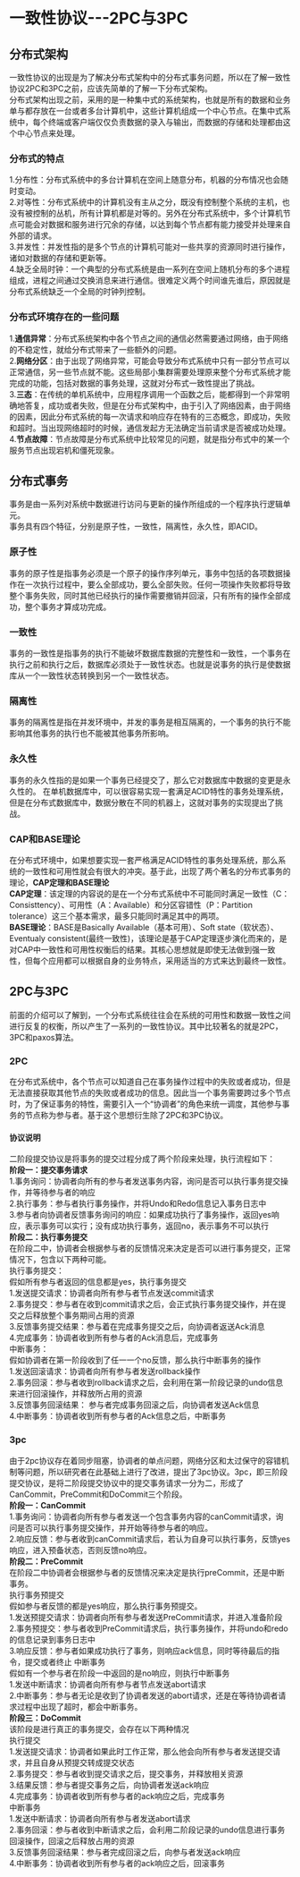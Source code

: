 # 一致性协议---2PC与3PC
## 分布式架构
  一致性协议的出现是为了解决分布式架构中的分布式事务问题，所以在了解一致性协议2PC和3PC之前，应该先简单的了解一下分布式架构。  
  分布式架构出现之前，采用的是一种集中式的系统架构，也就是所有的数据和业务单与都存放在一台或者多台计算机中，这些计算机组成一个中心节点。在集中式系统中，每个终端或客户端仅仅负责数据的录入与输出，而数据的存储和处理都由这个中心节点来处理。  
### 分布式的特点
1.分布性：分布式系统中的多台计算机在空间上随意分布，机器的分布情况也会随时变动。  
2.对等性：分布式系统中的计算机没有主从之分，既没有控制整个系统的主机，也没有被控制的丛机，所有计算机都是对等的。另外在分布式系统中，多个计算机节点可能会对数据和服务进行冗余的存储，以达到每个节点都有能力接受并处理来自外部的请求。  
3.并发性：并发性指的是多个节点的计算机可能对一些共享的资源同时进行操作，诸如对数据的存储和更新等。  
4.缺乏全局时钟：一个典型的分布式系统是由一系列在空间上随机分布的多个进程组成，进程之间通过交换消息来进行通信。很难定义两个时间谁先谁后，原因就是分布式系统缺乏一个全局的时钟列控制。  
### 分布式环境存在的一些问题
1.**通信异常**：分布式系统架构中各个节点之间的通信必然需要通过网络，由于网络的不稳定性，就给分布式带来了一些额外的问题。  
2.**网络分区**：由于出现了网络异常，可能会导致分布式系统中只有一部分节点可以正常通信，另一些节点就不能。这些局部小集群需要处理原来整个分布式系统才能完成的功能，包括对数据的事务处理，这就对分布式一致性提出了挑战。  
3.**三态**：在传统的单机系统中，应用程序调用一个函数之后，能都得到一个非常明确地答复，成功或者失败，但是在分布式架构中，由于引入了网络因素，由于网络的因素，因此分布式系统的每一次请求和响应存在特有的三态概念，即成功，失败和超时。当出现网络超时的时候，通信发起方无法确定当前请求是否被成功处理。  
4.**节点故障**：节点故障是分布式系统中比较常见的问题，就是指分布式中的某一个服务节点出现宕机和僵死现象。  
## 分布式事务
  事务是由一系列对系统中数据进行访问与更新的操作所组成的一个程序执行逻辑单元。  
  事务具有四个特征，分别是原子性，一致性，隔离性，永久性，即ACID。  
### 原子性
  事务的原子性是指事务必须是一个原子的操作序列单元，事务中包括的各项数据操作在一次执行过程中，要么全部成功，要么全部失败。任何一项操作失败都将导致整个事务失败，同时其他已经执行的操作需要撤销并回滚，只有所有的操作全部成功，整个事务才算成功完成。  
### 一致性
  事务的一致性是指事务的执行不能破坏数据库数据的完整性和一致性，一个事务在执行之前和执行之后，数据库必须处于一致性状态。也就是说事务的执行是使数据库从一个一致性状态转换到另一个一致性状态。  
### 隔离性
  事务的隔离性是指在并发环境中，并发的事务是相互隔离的，一个事务的执行不能影响其他事务的执行也不能被其他事务所影响。  
### 永久性
  事务的永久性指的是如果一个事务已经提交了，那么它对数据库中数据的变更是永久性的。
在单机数据库中，可以很容易实现一套满足ACID特性的事务处理系统，但是在分布式数据库中，数据分散在不同的机器上，这就对事务的实现提出了挑战。  
### CAP和BASE理论
  在分布式环境中，如果想要实现一套严格满足ACID特性的事务处理系统，那么系统的一致性和可用性就会有很大的冲突。基于此，出现了两个著名的分布式事务的理论，**CAP定理和BASE理论**   
**CAP定理**：该定理的内容说的是在一个分布式系统中不可能同时满足一致性（C：Consisttency）、可用性（A：Available）和分区容错性（P：Partition tolerance）这三个基本需求，最多只能同时满足其中的两项。  
**BASE理论**：BASE是Basically Available（基本可用）、Soft state（软状态）、Eventualy consistent(最终一致性)，该理论是基于CAP定理逐步演化而来的，是对CAP中一致性和可用性权衡后的结果。其核心思想就是即使无法做到强一致性，但每个应用都可以根据自身的业务特点，采用适当的方式来达到最终一致性。  
## 2PC与3PC
  前面的介绍可以了解到，一个分布式系统往往会在系统的可用性和数据一致性之间进行反复的权衡，所以产生了一系列的一致性协议。其中比较著名的就是2PC，3PC和paxos算法。  
### 2PC
  在分布式系统中，各个节点可以知道自己在事务操作过程中的失败或者成功，但是无法直接获取其他节点的失败或者成功的信息。因此当一个事务需要跨过多个节点时，为了保证事务的特性，需要引入一个“协调者”的角色来统一调度，其他参与事务的节点称为参与者。基于这个思想衍生除了2PC和3PC协议。  
#### 协议说明
  二阶段提交协议是将事务的提交过程分成了两个阶段来处理，执行流程如下：  
  **阶段一：提交事务请求**  
  1.事务询问：协调者向所有的参与者发送事务内容，询问是否可以执行事务提交操作，并等待参与者的响应  
  2.执行事务：参与者执行事务操作，并将Undo和Redo信息记入事务日志中  
  3.参与者向协调者反馈事务询问的响应：如果成功执行了事务操作，返回yes响应，表示事务可以实行；没有成功执行事务，返回no，表示事务不可以执行  
  **阶段二：执行事务提交**  
  在阶段二中，协调者会根据参与者的反馈情况来决定是否可以进行事务提交，正常情况下，包含以下两种可能。  
  执行事务提交：  
  假如所有参与者返回的信息都是yes，执行事务提交  
  1.发送提交请求：协调者向所有参与者节点发送commit请求  
  2.事务提交：参与者在收到commit请求之后，会正式执行事务提交操作，并在提交之后释放整个事务期间占用的资源  
  3.反馈事务提交结果：参与着在完成事务提交之后，向协调者返送Ack消息  
  4.完成事务：协调者收到所有参与者的Ack消息后，完成事务  
  中断事务：  
  假如协调者在第一阶段收到了任一一个no反馈，那么执行中断事务的操作  
  1.发送回滚请求：协调者向所有参与者发送rollback操作  
  2.事务回滚：参与者收到rollback请求之后，会利用在第一阶段记录的undo信息来进行回滚操作，并释放所占用的资源  
  3.反馈事务回滚结果： 参与者完成事务回滚之后，向协调者发送Ack信息  
  4.中断事务：协调者收到所有参与者的Ack信息之后，中断事务  
### 3pc
  由于2pc协议存在着同步阻塞，协调者的单点问题，网络分区和太过保守的容错机制等问题，所以研究者在此基础上进行了改进，提出了3pc协议。3pc，即三阶段提交协议，是将二阶段提交协议中的提交事务请求一分为二，形成了CanCommit，PreCommit和DoCommit三个阶段。  
  **阶段一：CanCommit**  
  1.事务询问：协调者向所有参与者发送一个包含事务内容的canCommit请求，询问是否可以执行事务提交操作，并开始等待参与者的响应。  
  2.响应反馈：参与者收到canCommit请求后，若认为自身可以执行事务，反馈yes响应，进入预备状态，否则反馈no响应。  
  **阶段二：PreCommit**  
  在阶段二中协调者会根据参与者的反馈情况来决定是执行preCommit，还是中断事务。  
  执行事务预提交  
  假如参与者反馈的都是yes响应，那么执行事务预提交。  
  1.发送预提交请求：协调者向所有参与者发送PreCommit请求，并进入准备阶段  
  2.事务预提交：参与者收到PreCommit请求后，执行事务操作，并将undo和redo的信息记录到事务日志中  
  3.响应反馈：参与者如果成功执行了事务，则响应ack信息，同时等待最后的指令，提交或者终止
  中断事务  
  假如有一个参与者在阶段一中返回的是no响应，则执行中断事务  
  1.发送中断请求：协调者向所有参与者节点发送abort请求  
  2.中断事务：参与者无论是收到了协调者发送的abort请求，还是在等待协调者请求过程中出现了超时，都会中断事务。  
  **阶段三：DoCommit**  
  该阶段是进行真正的事务提交，会存在以下两种情况  
  执行提交  
  1.发送提交请求：协调者如果此时工作正常，那么他会向所有参与者发送提交请求，并且自身从预提交转成提交状态  
  2.事务提交：参与者收到提交请求之后，提交事务，并释放相关资源  
  3.结果反馈：参与者提交事务之后，向协调者发送ack响应  
  4.完成事务：协调者收到所有参与者的ack响应之后，完成事务  
  中断事务  
  1.发送中断请求：协调者向所有参与者发送abort请求  
  2.事务回滚：参与者收到中断请求之后，会利用二阶段记录的undo信息进行事务回滚操作，回滚之后释放占用的资源  
  3.反馈事务回滚结果：参与者完成回滚之后，向参与者发送ack响应  
  4.中断事务：协调者收到所有参与者的ack响应之后，回滚事务  
